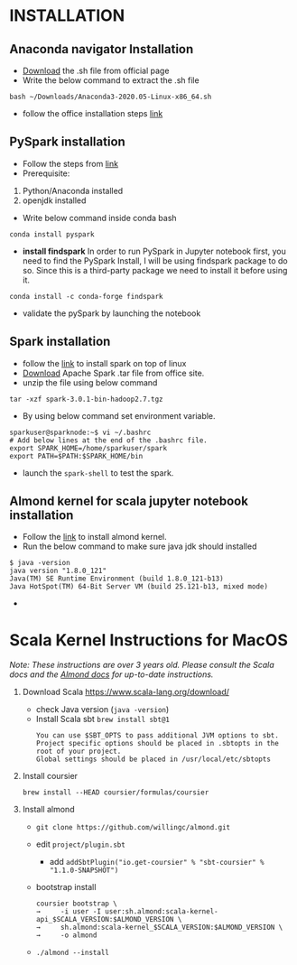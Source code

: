# INSTALLATION

## Anaconda navigator Installation
* [Download](https://repo.anaconda.com/archive/Anaconda3-2023.07-2-Linux-x86_64.sh) the .sh file from official page
* Write the below command to extract the .sh file</br>
```
bash ~/Downloads/Anaconda3-2020.05-Linux-x86_64.sh 
```
* follow the office installation steps [link](https://docs.anaconda.com/free/anaconda/install/linux/)

## PySpark installation
* Follow the steps from [link](https://sparkbyexamples.com/pyspark/install-pyspark-in-anaconda-jupyter-notebook/)
* Prerequisite:
1. Python/Anaconda installed
2. openjdk installed
* Write below command inside conda bash
```
conda install pyspark
```
* **install findspark** In order to run PySpark in Jupyter notebook first, you need to find the PySpark Install, I will be using findspark package to do so. Since this is a third-party package we need to install it before using it.

```
conda install -c conda-forge findspark
```
* validate the pySpark by launching the notebook

## Spark installation
* follow the [link](https://sparkbyexamples.com/spark/spark-installation-on-linux-ubuntu/) to install spark on top of linux
* [Download](https://www.apache.org/dyn/closer.lua/spark/spark-3.4.1/spark-3.4.1-bin-hadoop3.tgz) Apache Spark .tar file from office site.
* unzip the file using below command
```
tar -xzf spark-3.0.1-bin-hadoop2.7.tgz
```
* By using below command set environment variable.
```
sparkuser@sparknode:~$ vi ~/.bashrc
# Add below lines at the end of the .bashrc file.
export SPARK_HOME=/home/sparkuser/spark
export PATH=$PATH:$SPARK_HOME/bin
```
* launch the `spark-shell` to test the spark.

## Almond kernel for scala jupyter notebook installation
* Follow the [link](https://almond.sh/docs/quick-start-install) to install almond kernel.
* Run the below command to make sure java jdk should installed
```
$ java -version
java version "1.8.0_121"
Java(TM) SE Runtime Environment (build 1.8.0_121-b13)
Java HotSpot(TM) 64-Bit Server VM (build 25.121-b13, mixed mode)
```
* 
# Scala Kernel Instructions for MacOS

*Note: These instructions are over 3 years old. Please consult the Scala docs and
the [Almond docs](https://almond.sh/docs/quick-start-install) for up-to-date instructions.*

1. Download Scala https://www.scala-lang.org/download/

   - check Java version (`java -version`)
   - Install Scala sbt `brew install sbt@1`
     ```
     You can use $SBT_OPTS to pass additional JVM options to sbt.
     Project specific options should be placed in .sbtopts in the root of your project.
     Global settings should be placed in /usr/local/etc/sbtopts

2. Install coursier

   `brew install --HEAD coursier/formulas/coursier`

3. Install almond

   - `git clone https://github.com/willingc/almond.git`
   - edit `project/plugin.sbt`
      - add `addSbtPlugin("io.get-coursier" % "sbt-coursier" % "1.1.0-SNAPSHOT")`
   - bootstrap install

     ```
     coursier bootstrap \
     →     -i user -I user:sh.almond:scala-kernel-api_$SCALA_VERSION:$ALMOND_VERSION \
     →     sh.almond:scala-kernel_$SCALA_VERSION:$ALMOND_VERSION \
     →     -o almond
     ```

   - `./almond --install`

